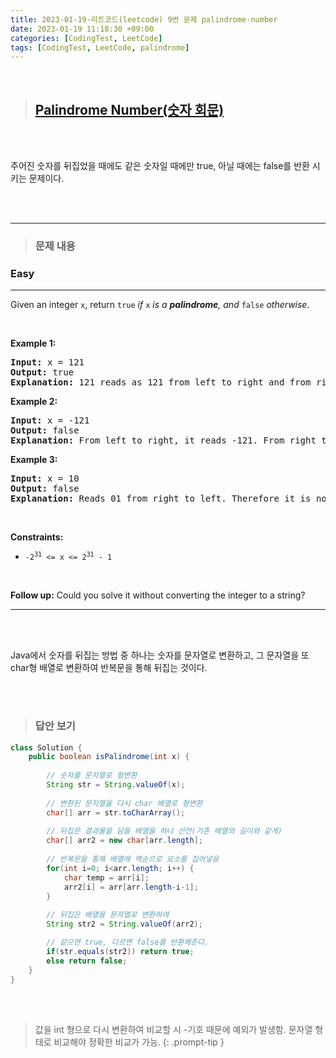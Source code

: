 ```yaml
---
title: 2023-01-19-리트코드(leetcode) 9번 문제 palindrome-number
date: 2023-01-19 11:18:30 +09:00
categories: [CodingTest, LeetCode]
tags: [CodingTest, LeetCode, palindrome]
---
```


<br/>

> ## [Palindrome Number(숫자 회문)](https://leetcode.com/problems/palindrome-number/)

<br/>

<br/>

주어진 숫자를 뒤집었을 때에도 같은 숫자일 때에만 true, 아닐 때에는 false를 반환 시키는 문제이다.

<br/>

<br/>

---

> ### 문제 내용

<h3>Easy</h3><hr><div><p>Given an integer <code>x</code>, return <code>true</code><em> if </em><code>x</code><em> is a </em><span data-keyword="palindrome-integer"><em><strong>palindrome</strong></em></span><em>, and </em><code>false</code><em> otherwise</em>.</p>

<p>&nbsp;</p>
<p><strong class="example">Example 1:</strong></p>

<pre><strong>Input:</strong> x = 121
<strong>Output:</strong> true
<strong>Explanation:</strong> 121 reads as 121 from left to right and from right to left.
</pre>

<p><strong class="example">Example 2:</strong></p>

<pre><strong>Input:</strong> x = -121
<strong>Output:</strong> false
<strong>Explanation:</strong> From left to right, it reads -121. From right to left, it becomes 121-. Therefore it is not a palindrome.
</pre>

<p><strong class="example">Example 3:</strong></p>

<pre><strong>Input:</strong> x = 10
<strong>Output:</strong> false
<strong>Explanation:</strong> Reads 01 from right to left. Therefore it is not a palindrome.
</pre>

<p>&nbsp;</p>
<p><strong>Constraints:</strong></p>

<ul>
	<li><code>-2<sup>31</sup>&nbsp;&lt;= x &lt;= 2<sup>31</sup>&nbsp;- 1</code></li>
</ul>

<p>&nbsp;</p>
<strong>Follow up:</strong> Could you solve it without converting the integer to a string?</div>

---



<br/><br/>

Java에서 숫자를 뒤집는 방법 중 하나는 숫자를 문자열로 변환하고, 그 문자열을 또 char형 배열로 변환하여 반복문을 통해 뒤집는 것이다.

<br/><br/>

> ### 답안 보기

```java
class Solution {
    public boolean isPalindrome(int x) {
        
        // 숫자를 문자열로 형변환
        String str = String.valueOf(x);
        
        // 변환된 문자열을 다시 char 배열로 형변환
		char[] arr = str.toCharArray();
        
        // 뒤집은 결과물을 담을 배열을 하나 선언(기존 배열의 길이와 같게)
		char[] arr2 = new char[arr.length];
		
        // 반복문을 통해 배열에 역순으로 요소를 집어넣음
		for(int i=0; i<arr.length; i++) {
			char temp = arr[i];
			arr2[i] = arr[arr.length-i-1];
		}
		
        // 뒤집은 배열을 문자열로 변환하여
		String str2 = String.valueOf(arr2);

        // 같으면 true, 다르면 false를 반환해준다.
        if(str.equals(str2)) return true;
        else return false;
    }
}
```

<br/><br/>

> 값을 int 형으로 다시 변환하여 비교할 시 -기호 때문에 예외가 발생함. 문자열 형태로 비교해야 정확한 비교가 가능.
{: .prompt-tip }

<br/><br/>





















